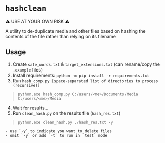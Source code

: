 # `hashclean`  
  
:warning: USE AT YOUR OWN RISK  :warning:  
  
A utility to de-duplicate media and other files based on hashing the contents of the file rather than relying on its filename
  
## Usage  

1. Create `safe_words.txt` & `target_extensions.txt` (can rename/copy the `.example` files)  
2. Install requirements: `python -m pip install -r requirements.txt`  
3. Run `hash_comp.py [space-separated list of directories to process (recursive)]`  
  > `python.exe hash_comp.py C:/users/<me>/Documents/Media C:/users/<me>/Media`  
4. Wait for results...  
5. Run `clean_hash.py` on the results file (`hash_res.txt`)  
  > `python.exe clean_hash.py ./hash_res.txt -y`  
    
    - use `-y` to indicate you want to delete files  
    - omit `-y` or add `-t` to run in `test` mode  
